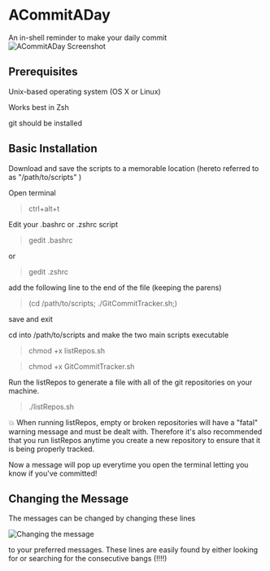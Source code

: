 ACommitADay
====================
An in-shell reminder to make your daily commit
![ACommitADay Screenshot](https://raw.githubusercontent.com/kassandrasmith/ACommitADay/master/meta/Screenshot.png)


Prerequisites
---------------------

Unix-based operating system (OS X or Linux)

Works best in Zsh

git should be installed

Basic Installation
---------------------

Download and save the scripts to a memorable location (hereto referred to as "/path/to/scripts" )

Open terminal
>ctrl+alt+t

Edit your .bashrc or .zshrc script
>gedit .bashrc

or
>gedit .zshrc

add the following line to the end of the file (keeping the parens)

>(cd /path/to/scripts; ./GitCommitTracker.sh;)


save and exit

cd into /path/to/scripts and make the two main scripts executable

>chmod +x listRepos.sh

>chmod +x GitCommitTracker.sh

Run the listRepos to generate a file with all of the git repositories on your machine.

>./listRepos.sh

:boom: When running listRepos, empty or broken repositories will have a "fatal" warning message and must be dealt with. Therefore it's also recommended that you run listRepos anytime you create a new repository to ensure that it is being properly tracked.

Now a message will pop up everytime you open the terminal letting you know if you've committed!

Changing the Message
---------------------

The messages can be changed by changing these lines

![Changing the message](https://raw.githubusercontent.com/kassandrasmith/ACommitADay/master/meta/WhattoChange.png)

to your preferred messages. These lines are easily found by either looking for or searching for the consecutive bangs (!!!!)
